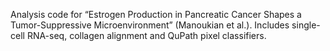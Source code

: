Analysis code for “Estrogen Production in Pancreatic Cancer Shapes a Tumor-Suppressive Microenvironment” (Manoukian et al.). Includes single-cell RNA-seq, collagen alignment and QuPath pixel classifiers.
